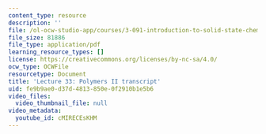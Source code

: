 ```yaml
---
content_type: resource
description: ''
file: /ol-ocw-studio-app/courses/3-091-introduction-to-solid-state-chemistry-fall-2018/cMIRECEsKHM_transcript.pdf
file_size: 81886
file_type: application/pdf
learning_resource_types: []
license: https://creativecommons.org/licenses/by-nc-sa/4.0/
ocw_type: OCWFile
resourcetype: Document
title: 'Lecture 33: Polymers II transcript'
uid: fe9b9ae0-d37d-4813-850e-0f2910b1e5b6
video_files:
  video_thumbnail_file: null
video_metadata:
  youtube_id: cMIRECEsKHM
---
```

